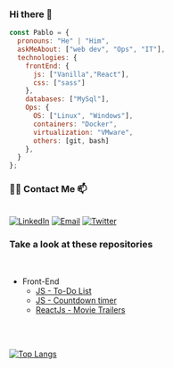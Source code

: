 ### Hi there 👋

```javascript
const Pablo = {
  pronouns: "He" | "Him",
  askMeAbout: ["web dev", "Ops", "IT"],
  technologies: {
    frontEnd: {
      js: ["Vanilla","React"],
      css: ["sass"]
    },
    databases: ["MySql"],
    Ops: {
      OS: ["Linux", "Windows"],
      containers: "Docker",
      virtualization: "VMware",
      others: [git, bash]
    },
  }
};
```

<h3> 🤝🏻 Contact Me 📫 </h3>
<br>
<a href="https://www.linkedin.com/in/pablo-martín-anaquín-24b28825/"><img alt="LinkedIn" src="https://img.shields.io/badge/LinkedIn-anaquinpm-blue?style=flat-square&logo=linkedin"></a>
<a href="mailto:anaquinpm@gmail.com"><img alt="Email" src="https://img.shields.io/badge/Email-anaquinpm@gmail.com-blue?style=flat-square&logo=gmail"></a>
<a href="https://twitter.com/anaquinpm"><img alt="Twitter" src="https://img.shields.io/badge/Twitter-anaquinpm-blue?style=flat-square&logo=twitter"></a>

<h3>  Take a look at these repositories </h3>
<br>

- Front-End
  - [JS - To-Do List](https://github.com/anaquinpm/jstodo)
  - [JS - Countdown timer](https://github.com/anaquinpm/countdownjs)
  - [ReactJs - Movie Trailers](https://github.com/anaquinpm/movietrailers)
  

<br>
<br>

[![Top Langs](https://github-readme-stats.vercel.app/api/top-langs/?username=anaquinpm&layout=compact)](https://github.com/anaquinpm/github-readme-stats)

<!--
**anaquinpm/anaquinpm** is a ✨ _special_ ✨ repository because its `README.md` (this file) appears on your GitHub profile.

Here are some ideas to get you started:

- 🔭 I’m currently working on ...
- 🌱 I’m currently learning ...
- 👯 I’m looking to collaborate on ...
- 🤔 I’m looking for help with ...
- 💬 Ask me about ...
- 📫 How to reach me: ...
- 😄 Pronouns: ...
- ⚡ Fun fact: ...
-->

